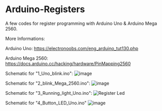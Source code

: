 # Arduino-Registers

A few codes for register programming with Arduino Uno & Arduino Mega 2560.


More Informations:

Arduino Uno: https://electronoobs.com/eng_arduino_tut130.php

Arduino Mega 2560: https://docs.arduino.cc/hacking/hardware/PinMapping2560

Schematic for "1_Uno_blink.ino":
![image](https://user-images.githubusercontent.com/118051854/216959566-6d9889c7-ca1c-477b-9083-9ff36518daa7.png)

Schematic for "2_blink_Mega_2560.ino":
![image](https://user-images.githubusercontent.com/118051854/216959318-b0b54e01-1d5c-4aab-8f9c-d468fc8e30da.png)

Schematic for "3_Running_light_Uno.ino":
![Register Led](https://user-images.githubusercontent.com/118051854/219354839-b55c6c6c-d601-4f8a-906c-503b8cb13449.png)

Schematic for "4_Button_LED_Uno.ino"
![image](https://user-images.githubusercontent.com/118051854/217044062-cbfff0cd-f4f4-4a44-921a-921ac5df5132.png)
